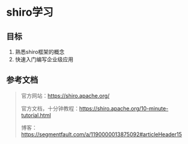 # shiro学习

## 目标

1. 熟悉shiro框架的概念
2. 快速入门编写企业级应用

## 参考文档

> 官方网站：https://shiro.apache.org/
>
> 官方文档，十分钟教程：https://shiro.apache.org/10-minute-tutorial.html
> 
> 博客：https://segmentfault.com/a/1190000013875092#articleHeader15


